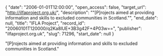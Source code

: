 {
  "date": "2006-01-01T12:00:00", 
  "open_access": false, 
  "target_url": "http://ilfaproject.org.uk/", 
  "description": "\"[P]rojects aimed at providing information and skills to excluded communities in Scotland.\"", 
  "end_date": null, 
  "title": "IFLA Project", 
  "record_id": "20060101T120000/q2Ka8lUE+3B3g42F+4P03w==", 
  "publisher": "ilfaproject.org.uk", 
  "slug": 71296, 
  "start_date": null
}

"[P]rojects aimed at providing information and skills to excluded communities in Scotland."